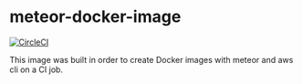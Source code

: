 # meteor-docker-image
[![CircleCI](https://circleci.com/gh/Lunafi/meteor-docker-image.svg?style=svg)](https://circleci.com/gh/Lunafi/meteor-docker-image)

This image was built in order to create Docker images with meteor and aws cli on a CI job.
